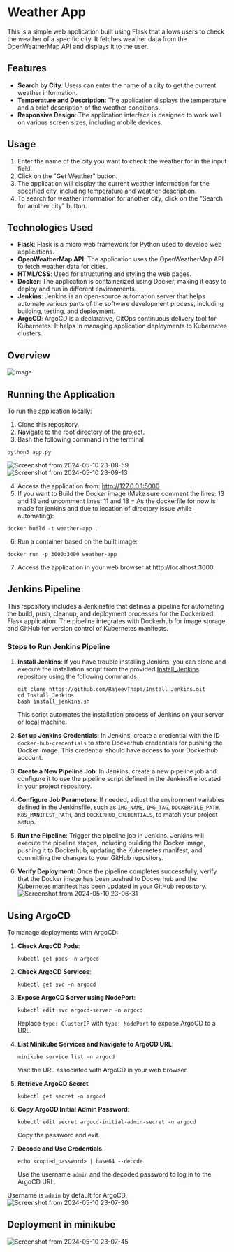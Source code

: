 # Weather App

This is a simple web application built using Flask that allows users to check the weather of a specific city. It fetches weather data from the OpenWeatherMap API and displays it to the user.

## Features

- **Search by City**: Users can enter the name of a city to get the current weather information.
- **Temperature and Description**: The application displays the temperature and a brief description of the weather conditions.
- **Responsive Design**: The application interface is designed to work well on various screen sizes, including mobile devices.

## Usage

1. Enter the name of the city you want to check the weather for in the input field.
2. Click on the "Get Weather" button.
3. The application will display the current weather information for the specified city, including temperature and weather description.
4. To search for weather information for another city, click on the "Search for another city" button.

## Technologies Used

- **Flask**: Flask is a micro web framework for Python used to develop web applications.
- **OpenWeatherMap API**: The application uses the OpenWeatherMap API to fetch weather data for cities.
- **HTML/CSS**: Used for structuring and styling the web pages.
- **Docker**: The application is containerized using Docker, making it easy to deploy and run in different environments.
- **Jenkins**: Jenkins is an open-source automation server that helps automate various parts of the software development process, including building, testing, and deployment.
- **ArgoCD**: ArgoCD is a declarative, GitOps continuous delivery tool for Kubernetes. It helps in managing application deployments to Kubernetes clusters.

## Overview
![image](https://github.com/RajeevThapa/all-in-one/assets/101322664/f3985c8e-935c-4ba7-b46c-2d977ab4136c)

## Running the Application

To run the application locally:

1. Clone this repository.
2. Navigate to the root directory of the project.
3. Bash the following command in the terminal
```
python3 app.py
```
![Screenshot from 2024-05-10 23-08-59](https://github.com/RajeevThapa/all-in-one/assets/101322664/c2dbd9fb-c7d7-4f18-b3e7-ed66569482b9)
![Screenshot from 2024-05-10 23-09-13](https://github.com/RajeevThapa/all-in-one/assets/101322664/5c03fe6e-5e50-493d-9579-4516c462c775)

4. Access the application from: http://127.0.0.1:5000
5. If you want to Build the Docker image (Make sure comment the lines: 13 and 19 and uncomment lines: 11 and 18 = As the dockerfile for now is made for jenkins and due to location of directory issue while automating):

```
docker build -t weather-app .
```

6. Run a container based on the built image:

```
docker run -p 3000:3000 weather-app
```

7. Access the application in your web browser at http://localhost:3000.


## Jenkins Pipeline

This repository includes a Jenkinsfile that defines a pipeline for automating the build, push, cleanup, and deployment processes for the Dockerized Flask application. The pipeline integrates with Dockerhub for image storage and GitHub for version control of Kubernetes manifests.

### Steps to Run Jenkins Pipeline

1. **Install Jenkins**: If you have trouble installing Jenkins, you can clone and execute the installation script from the provided [Install_Jenkins](https://github.com/RajeevThapa/Install_Jenkins) repository using the following commands:
    ```
    git clone https://github.com/RajeevThapa/Install_Jenkins.git
    cd Install_Jenkins
    bash install_jenkins.sh
    ```
    This script automates the installation process of Jenkins on your server or local machine.

2. **Set up Jenkins Credentials**: In Jenkins, create a credential with the ID `docker-hub-credentials` to store Dockerhub credentials for pushing the Docker image. This credential should have access to your Dockerhub account.

3. **Create a New Pipeline Job**: In Jenkins, create a new pipeline job and configure it to use the pipeline script defined in the Jenkinsfile located in your project repository.

4. **Configure Job Parameters**: If needed, adjust the environment variables defined in the Jenkinsfile, such as `IMG_NAME`, `IMG_TAG`, `DOCKERFILE_PATH`, `K8S_MANIFEST_PATH`, and `DOCKERHUB_CREDENTIALS`, to match your project setup.

5. **Run the Pipeline**: Trigger the pipeline job in Jenkins. Jenkins will execute the pipeline stages, including building the Docker image, pushing it to Dockerhub, updating the Kubernetes manifest, and committing the changes to your GitHub repository.

6. **Verify Deployment**: Once the pipeline completes successfully, verify that the Docker image has been pushed to Dockerhub and the Kubernetes manifest has been updated in your GitHub repository.
![Screenshot from 2024-05-10 23-06-31](https://github.com/RajeevThapa/all-in-one/assets/101322664/2a53552d-d5c7-4022-b1a7-ea9d0637bf63)


## Using ArgoCD

To manage deployments with ArgoCD:

1. **Check ArgoCD Pods**:
    ```
    kubectl get pods -n argocd
    ```

2. **Check ArgoCD Services**:
    ```
    kubectl get svc -n argocd
    ```

3. **Expose ArgoCD Server using NodePort**:
    ```
    kubectl edit svc argocd-server -n argocd
    ```
    Replace `type: ClusterIP` with `type: NodePort` to expose ArgoCD to a URL.

4. **List Minikube Services and Navigate to ArgoCD URL**:
    ```
    minikube service list -n argocd
    ```
    Visit the URL associated with ArgoCD in your web browser.

5. **Retrieve ArgoCD Secret**:
    ```
    kubectl get secret -n argocd
    ```

6. **Copy ArgoCD Initial Admin Password**:
    ```
    kubectl edit secret argocd-initial-admin-secret -n argocd
    ```
    Copy the password and exit.

7. **Decode and Use Credentials**:
    ```
    echo <copied_password> | base64 --decode
    ```
    Use the username `admin` and the decoded password to log in to the ArgoCD URL. 

Username is `admin` by default for ArgoCD.
![Screenshot from 2024-05-10 23-07-30](https://github.com/RajeevThapa/all-in-one/assets/101322664/4e723f8b-3bcf-4de5-8326-e6ad90c9dcba)

## Deployment in minikube
![Screenshot from 2024-05-10 23-07-45](https://github.com/RajeevThapa/all-in-one/assets/101322664/70d0e162-492c-4edd-9a9a-8388939144eb)


